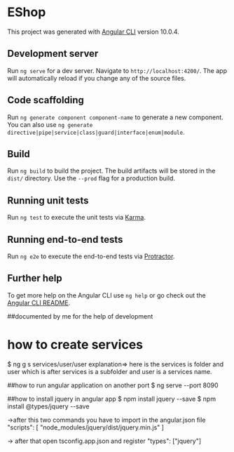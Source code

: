 # EShop

This project was generated with [Angular CLI](https://github.com/angular/angular-cli) version 10.0.4.

## Development server

Run `ng serve` for a dev server. Navigate to `http://localhost:4200/`. The app will automatically reload if you change any of the source files.

## Code scaffolding

Run `ng generate component component-name` to generate a new component. You can also use `ng generate directive|pipe|service|class|guard|interface|enum|module`.

## Build

Run `ng build` to build the project. The build artifacts will be stored in the `dist/` directory. Use the `--prod` flag for a production build.

## Running unit tests

Run `ng test` to execute the unit tests via [Karma](https://karma-runner.github.io).

## Running end-to-end tests

Run `ng e2e` to execute the end-to-end tests via [Protractor](http://www.protractortest.org/).

## Further help

To get more help on the Angular CLI use `ng help` or go check out the [Angular CLI README](https://github.com/angular/angular-cli/blob/master/README.md).



##documented by me for the help of development
# how to create services 
 $ ng g s services/user/user
        explanation=> here is the services is folder and user which is after services is a subfolder and user is a services name.

##how to run angular application on another port
    $ ng serve --port 8090

##how to install jquery in angular app
$ npm install jquery --save
$ npm install @types/jquery --save

->after this two commands you have to import in the angular.json file
"scripts": [
              "node_modules/jquery/dist/jquery.min.js"
            ]

-> after that open  tsconfig.app.json and register 
"types": ["jquery"]
